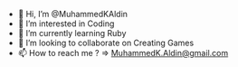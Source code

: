 - 👋 Hi, I’m @MuhammedKAldin
- 👀 I’m interested in Coding 
- 🌱 I’m currently learning Ruby
- 💞️ I’m looking to collaborate on Creating Games
- 📫 How to reach me ? => MuhammedK.Aldin@gmail.com

<!---
MuhammedKAldin/MuhammedKAldin is a ✨ special ✨ repository because its `README.md` (this file) appears on your GitHub profile.
You can click the Preview link to take a look at your changes.
--->
